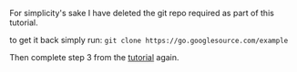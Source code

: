 For simplicity's sake I have deleted the git repo required as part of this tutorial.

to get it back simply run:
`git clone https://go.googlesource.com/example`

Then complete step 3 from the [tutorial](https://go.dev/doc/tutorial/workspaces) again.

